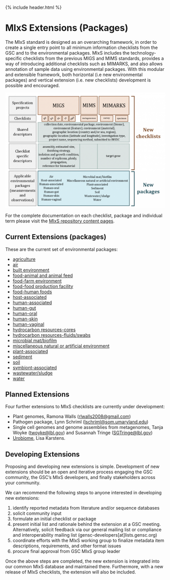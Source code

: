 {% include header.html %}

# MIxS Extensions (Packages)

The MIxS standard is designed as an overarching framework, in order to create a single entry point to all minimum information checklists from the GSC and to the environmental packages. MIxS includes the technology-specific checklists from the previous MIGS and MIMS standards, provides a way of introducing additional checklists such as MIMARKS, and also allows annotation of sample data using environmental packages. With this modular and extensible framework, both horizontal (i.e new environmental packages) and vertical extension (i.e. new checklists) development is possible and encouraged.

![mixs_ext_graphic](/images/mixs_ext_graphic-1024x731.png)

For the complete documentation on each checklist, package and individual term please visit the [MIxS repository content pages](https://genomicsstandardsconsortium.github.io/mixs/).

## Current Extensions (packages)
These are the current set of environmental packages:

 * [agriculture](https://genomicsstandardsconsortium.github.io/mixs/Agriculture/)
 * [air](https://genomicsstandardsconsortium.github.io/mixs/air)
 * [built environment](https://genomicsstandardsconsortium.github.io/mixs/BuiltEnvironment)
 * [food-animal and animal feed](https://genomicsstandardsconsortium.github.io/mixs/Food-animalAndAnimalFeed)
 * [food-farm environment](https://genomicsstandardsconsortium.github.io/mixs/Food-farmEnvironment/)
 * [food-food production facility](https://genomicsstandardsconsortium.github.io/mixs/Food-foodProductionFacility)
 * [food-human foods](https://genomicsstandardsconsortium.github.io/mixs/Food-humanFoods)
 * [host-associated](https://genomicsstandardsconsortium.github.io/mixs/Host-associated)
 * [human-associated](https://genomicsstandardsconsortium.github.io/mixs/Human-associated)
 * [human-gut](https://genomicsstandardsconsortium.github.io/mixs/Human-gut)
 * [human-oral](https://genomicsstandardsconsortium.github.io/mixs/Human-oral)
 * [human-skin](https://genomicsstandardsconsortium.github.io/mixs/Human-skin)
 * [human-vaginal](https://genomicsstandardsconsortium.github.io/mixs/Human-vaginal)
 * [hydrocarbon resources-cores](https://genomicsstandardsconsortium.github.io/mixs/HydrocarbonResources-cores)
 * [hydrocarbon resources-fluids/swabs](https://genomicsstandardsconsortium.github.io/mixs/HydrocarbonResources-fluidsSwabs)
 * [microbial mat/biofilm](https://genomicsstandardsconsortium.github.io/mixs/MicrobialMatBiofilm)
 * [miscellaneous natural or artificial environment](https://genomicsstandardsconsortium.github.io/mixs/MiscellaneousNaturalOrArtificialEnvironment)
 * [plant-associated](https://genomicsstandardsconsortium.github.io/mixs/Plant-associated)
 * [sediment](https://genomicsstandardsconsortium.github.io/mixs/Sediment)
 * [soil](https://genomicsstandardsconsortium.github.io/mixs/Soil)
 * [symbiont-associated](https://genomicsstandardsconsortium.github.io/mixs/Symbiont-associated)
 * [wastewater/sludge](https://genomicsstandardsconsortium.github.io/mixs/WastewaterSludge)
 * [water](https://genomicsstandardsconsortium.github.io/mixs/water)

<!--

### Agriculture

### Air

### Built environment

The Sloan Foundation has established the Microbiology of the Built Environment (BE) to uncover the complexity of microbial ecosystems of inside spaces. Bringing together researchers, architects and engineers, the Microbiome of the Built Environment Data Analysis Core (MoBeDAC, Folker Meyer PI) is developing and coordinating a cohesive representation of the microbial community in built environments. MoBeDAC ([http://mobedac.org/](http://mobedac.org/)) has established a working group, led by Elizabeth Glass and Lynn Schriml, to expand the GSC MIxS standard for microbial sequences collected from built environments.

The initial [BE package](http://gensc.org/projects/mixs-indoor-gsc-project/ "MIxS Indoor GSC Project") represents a minimal metadata description of the built environment to be collected and reported for each sequenced sample. The BE package includes core terms for surface material, humidity, temperature, moisture and occupancy type along with specific metadata terms describing the indoor air, building and sample properties. Samples collected, sequenced and annotated with MIxS-BE metadata from waste-water, air filters, air and surfaces of indoor spaces provides a rigorous and structured tool for analysis of microbial sequences and ecosystems of the indoor and outdoor environments.

The BE package is currently being expanded to comprise a full representation of all metadata describing the building, building materials, samples, building environment, and occupants.

<<<<<<< Updated upstream
=======
You can download the BE package separately **[here]() NB this link still needs to be added**.

>>>>>>> Stashed changes
**Contact**

*   Lynn Schriml (lschriml@som.umaryland.edu)
*   Elizabeth M. Glass (marland@mcs.anl.gov)

### Food-animal and animal feed

### Food-farm environment

### Food-food production facility

### Food-human foods

### Host-associated

### Human-associated

### Human-gut

### Human-oral

### Human-skin

### Human-vaginal

### Hydrocarbon resources-cores
*   Hydrocarbon resources package, Nicolas Tsesmetzis (nicolas.tsesmetzis@shell.com)

### Hydrocarbon resources-fluids/swabs

### Microbial mat/biofilm

### Miscellaneous natural or artificial environment

### Plant-associated

### Sediment

### Soil

### Symbiont-associated

### Wastewater/sludge

### Water
-->

## Planned Extensions

Four further extensions to MIxS checklists are currently under development:

*   Plant genomes, Ramona Walls (rlwalls2008@gmail.com)
*   Pathogen package, Lynn Schriml (lschriml@som.umaryland.edu)
*   Single cell genomes and genome assemblies from metagenomes, Tanja Woyke (twoyke@lbl.gov) and Susannah Tringe (SGTringe@lbl.gov)
*   [Urobiome](https://github.com/GenomicsStandardsConsortium/mixs/projects/4), Lisa Karstens.

## Developing Extensions

Proposing and developing new extensions is simple. Development of new extensions should be an open and iterative process engaging the GSC community, the GSC’s MIxS developers, and finally stakeholders across your community.

We can recommend the following steps to anyone interested in developing new extensions:

1.  identify reported metadata from literature and/or sequence databases
2.  solicit community input
3.  formulate an initial checklist or package
4.  present initial list and rationale behind the extension at a GSC meeting. Alternatively, solicit feedback via our general mailing list or compliance and interoperability mailing list (gensc-developers\[at\]lists.gensc.org)
5.  coordinate efforts with the MIxS working group to finalize metadata item descriptions, requirements, and other format issues
6.  procure final approval from GSC MIxS group leader

Once the above steps are completed, the new extension is integrated into our common MIxS database and maintained there. Furthermore, with a new release of MIxS checklists, the extension will also be included.




<!--
### Minimal Information about a Biosynthetic Gene cluster (MIBiG)

[MIBiG](http://gensc.org/projects/mibig/ "MIBiG") utilizes the environmental and ecological parameters from the MIxS standards, but extends them towards covering information on biosynthetic gene clusters. Information on, e.g., enzyme function, substrate specificities, functional subclusters, regulatory and transport systems, operon structure, chemical moieties of the end compound and its intermediates, biosynthetic precursor compounds, compound bioactivity and molecular targets and compound toxicity have been added to allow cross-linking the information to biochemistry, pharmaceutical properties, genomic structure and ecology. Using the already developed computational pipeline for analysis of biosynthetic gene clusters antiSMASH (http://antismash.secondarymetabolites.org/), which has quickly become a standard in the field, information on characterized biosynthetic gene clusters will be linked to the untapped wealth of thousands of unknown gene clusters that have recently been unearthed by massive genome sequencing efforts.

**Contact** -->


